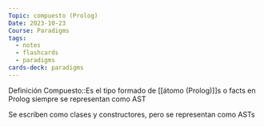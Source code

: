 ```yaml
---
Topic: compuesto (Prolog)
Date: 2023-10-23
Course: Paradigms
tags:
  - notes
  - flashcards
  - paradigms
cards-deck: paradigms
---
```

Definición Compuesto::Es el tipo formado de [[átomo (Prolog)]]s o facts en Prolog siempre se representan como AST
<!--SR:!2023-10-27,4,270-->
Se escriben como clases y constructores, pero se representan como ASTs